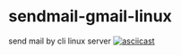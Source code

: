 # sendmail-gmail-linux
send mail by cli linux server 
[![asciicast](https://asciinema.org/a/453213.svg)](https://asciinema.org/a/453213)
